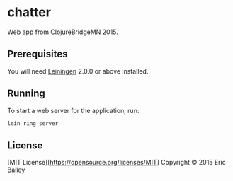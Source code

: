 # chatter

Web app from ClojureBridgeMN 2015.

## Prerequisites

You will need [Leiningen][] 2.0.0 or above installed.

[leiningen]: https://github.com/technomancy/leiningen

## Running

To start a web server for the application, run:

```bash
lein ring server
```

## License

[MIT License][https://opensource.org/licenses/MIT]
Copyright © 2015 Eric Bailey
